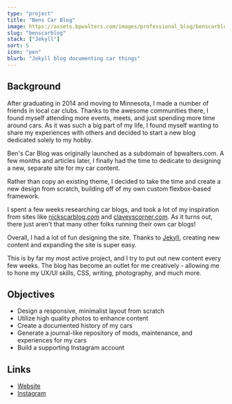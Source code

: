 ```yaml
---
type: "project"
title: "Bens Car Blog"
image: https://assets.bpwalters.com/images/professional_blog/benscarblog_screenshot_2020.png
slug: "benscarblog"
stack: ["Jekyll"]
sort: 5
icon: "pen"
blurb: "Jekyll blog documenting car things"
---
```


## Background

After graduating in 2014 and moving to Minnesota, I made a number of friends in local car clubs. Thanks to the awesome communities there, I found myself attending more events, meets, and just spending more time around cars. As it was such a big part of my life, I found myself wanting to share my experiences with others and decided to start a new blog dedicated solely to my hobby.

Ben's Car Blog was originally launched as a subdomain of bpwalters.com. A few months and articles later, I finally had the time to dedicate to designing a new, separate site for my car content.

Rather than copy an existing theme, I decided to take the time and create a new design from scratch, building off of my own custom flexbox-based framework.

I spent a few weeks researching car blogs, and took a lot of my inspiration from sites like [nickscarblog.com](http://nickscarblog.com/) and [claveyscorner.com](http://claveyscorner.com/). As it turns out, there just aren't that many other folks running their own car blogs!

Overall, I had a lot of fun designing the site. Thanks to [Jekyll](https://jekyllrb.com/), creating new content and expanding the site is super easy.

This is by far my most active project, and I try to put out new content every few weeks. The blog has become an outlet for me creatively - allowing me to hone my UX/UI skills, CSS, writing, photography, and much more.

## Objectives

* Design a responsive, minimalist layout from scratch
* Utilize high quality photos to enhance content
* Create a documented history of my cars
* Generate a journal-like repository of mods, maintenance, and experiences for my cars
* Build a supporting Instagram account

## Links

* [Website](https://benscarblog.com/)
* [Instagram](https://www.instagram.com/benscarblog/)
